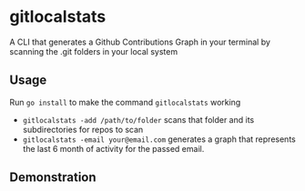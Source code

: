 # gitlocalstats
A CLI that generates a Github Contributions Graph in your terminal by scanning the .git folders in your local system

## Usage

Run `go install` to make the command `gitlocalstats` working

- `gitlocalstats -add /path/to/folder` scans that folder and its subdirectories for repos to scan
- `gitlocalstats -email your@email.com` generates a graph that represents the last 6 month of activity for the passed email.

## Demonstration